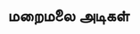 ---
layout: tagpage
title: "மறைமலை அடிகள்"
tag: மறைமலை அடிகள்
description: "மறைமலை அடிகள் தொடர்புடைய நூல்கள்/கட்டுரைகள்"
robots: noindex
---